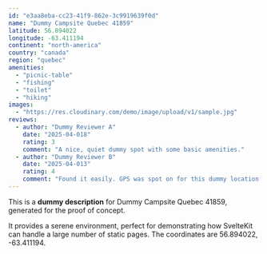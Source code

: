```yaml
---
id: "e3aa8eba-cc23-41f9-862e-3c9919639f0d"
name: "Dummy Campsite Quebec 41859"
latitude: 56.894022
longitude: -63.411194
continent: "north-america"
country: "canada"
region: "quebec"
amenities:
  - "picnic-table"
  - "fishing"
  - "toilet"
  - "hiking"
images:
  - "https://res.cloudinary.com/demo/image/upload/v1/sample.jpg"
reviews:
  - author: "Dummy Reviewer A"
    date: "2025-04-018"
    rating: 3
    comment: "A nice, quiet dummy spot with some basic amenities."
  - author: "Dummy Reviewer B"
    date: "2025-04-013"
    rating: 4
    comment: "Found it easily. GPS was spot on for this dummy location."
---
```


This is a **dummy description** for Dummy Campsite Quebec 41859, generated for the proof of concept.

It provides a serene environment, perfect for demonstrating how SvelteKit can handle a large number of static pages. The coordinates are 56.894022, -63.411194.
